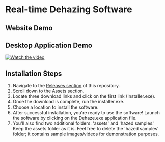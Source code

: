 # Real-time Dehazing Software
## Website Demo
## Desktop Application Demo
[![Watch the video](https://img.youtube.com/vi/s9yrdUpuOEQ/0.jpg)](https://youtu.be/s9yrdUpuOEQ)
## Installation Steps
1. Navigate to the [Releases section](https://github.com/chhaviGupta986/Dehazing-Software/releases/tag/v1.0.0) of this repository.
2. Scroll down to the Assets section.
3. Locate three download links and click on the first link (Installer.exe).
4. Once the download is complete, run the installer.exe.
5. Choose a location to install the software.
6. After successful installation, you're ready to use the software! Launch the software by clicking on the Dehaze.exe application file.
7. You'll also find two additional folders: 'assets' and 'hazed samples.' Keep the assets folder as it is. Feel free to delete the 'hazed samples' folder; it contains sample images/videos for demonstration purposes.


